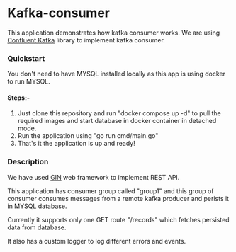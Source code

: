 # Kafka-consumer

This application demonstrates how kafka consumer works. We are using 
[Confluent Kafka](github.com/confluentinc/confluent-kafka-go/kafka) library to implement kafka consumer.

### Quickstart

You don't need to have MYSQL installed locally as this app is using docker to run MYSQL.
#### Steps:-
1. Just clone this repository and run "docker compose up -d" to pull the required images and start database in docker container in detached mode.
2. Run the application using "go run cmd/main.go"
3. That's it the application is up and ready!

### Description 

We have used [GIN](https://github.com/gin-gonic/gin) web framework to implement REST API.

This application has consumer group called "group1" and this group of consumer consumes messages from a remote kafka producer and perists it in MYSQL database.

Currently it supports only one GET route "/records" which fetches persisted data from database.

It also has a custom logger to log different errors and events.


